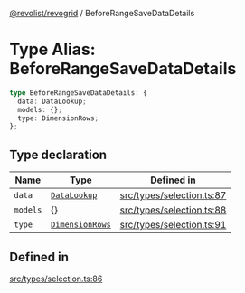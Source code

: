 [@revolist/revogrid](README.md) / BeforeRangeSaveDataDetails

# Type Alias: BeforeRangeSaveDataDetails

```ts
type BeforeRangeSaveDataDetails: {
  data: DataLookup;
  models: {};
  type: DimensionRows;
};
```

## Type declaration

| Name | Type | Defined in |
| ------ | ------ | ------ |
| `data` | [`DataLookup`](TypeAlias.DataLookup.md) | [src/types/selection.ts:87](https://github.com/revolist/revogrid/blob/6957d67da887b25ac544cadb80669dc782e7d7d6/src/types/selection.ts#L87) |
| `models` | \{\} | [src/types/selection.ts:88](https://github.com/revolist/revogrid/blob/6957d67da887b25ac544cadb80669dc782e7d7d6/src/types/selection.ts#L88) |
| `type` | [`DimensionRows`](TypeAlias.DimensionRows.md) | [src/types/selection.ts:91](https://github.com/revolist/revogrid/blob/6957d67da887b25ac544cadb80669dc782e7d7d6/src/types/selection.ts#L91) |

## Defined in

[src/types/selection.ts:86](https://github.com/revolist/revogrid/blob/6957d67da887b25ac544cadb80669dc782e7d7d6/src/types/selection.ts#L86)
